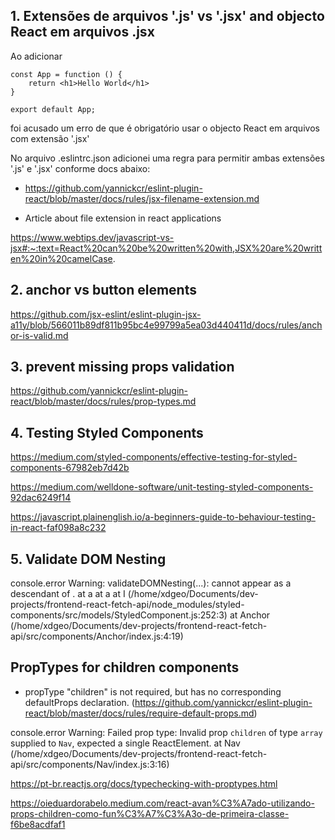 ## 1. Extensões de arquivos '.js' vs '.jsx' and objecto React em arquivos .jsx
Ao adicionar 
```
const App = function () {
    return <h1>Hello World</h1>
}

export default App;
```
foi acusado um erro de que é obrigatório usar o objecto React em arquivos com extensão '.jsx'

No arquivo .eslintrc.json adicionei uma regra para permitir ambas extensões '.js' e '.jsx' conforme docs abaixo: 

- https://github.com/yannickcr/eslint-plugin-react/blob/master/docs/rules/jsx-filename-extension.md

- Article about file extension in react applications

https://www.webtips.dev/javascript-vs-jsx#:~:text=React%20can%20be%20written%20with,JSX%20are%20written%20in%20camelCase.

## 2. anchor vs button elements

https://github.com/jsx-eslint/eslint-plugin-jsx-a11y/blob/566011b89df811b95bc4e99799a5ea03d440411d/docs/rules/anchor-is-valid.md

## 3. prevent missing props validation

https://github.com/yannickcr/eslint-plugin-react/blob/master/docs/rules/prop-types.md

## 4. Testing Styled Components

https://medium.com/styled-components/effective-testing-for-styled-components-67982eb7d42b

https://medium.com/welldone-software/unit-testing-styled-components-92dac6249f14

https://javascript.plainenglish.io/a-beginners-guide-to-behaviour-testing-in-react-faf098a8c232

## 5. Validate DOM Nesting

console.error
    Warning: validateDOMNesting(...): <a> cannot appear as a descendant of <a>.
        at a
        at a
        at I (/home/xdgeo/Documents/dev-projects/frontend-react-fetch-api/node_modules/styled-components/src/models/StyledComponent.js:252:3)
        at Anchor (/home/xdgeo/Documents/dev-projects/frontend-react-fetch-api/src/components/Anchor/index.js:4:19)

## PropTypes for children components

- propType "children" is not required, but has no corresponding defaultProps declaration.
(https://github.com/yannickcr/eslint-plugin-react/blob/master/docs/rules/require-default-props.md)

console.error
    Warning: Failed prop type: Invalid prop `children` of type `array` supplied to `Nav`, expected a single ReactElement.
        at Nav (/home/xdgeo/Documents/dev-projects/frontend-react-fetch-api/src/components/Nav/index.js:3:16)

https://pt-br.reactjs.org/docs/typechecking-with-proptypes.html

https://oieduardorabelo.medium.com/react-avan%C3%A7ado-utilizando-props-children-como-fun%C3%A7%C3%A3o-de-primeira-classe-f6be8acdfaf1



